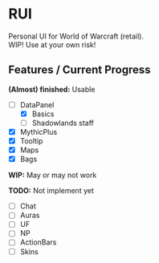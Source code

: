 # RUI
Personal UI for World of Warcraft (retail).  
WIP! Use at your own risk!  

## Features / Current Progress

**(Almost) finished:** Usable  
  
- [ ] DataPanel
  - [x] Basics
  - [ ] Shadowlands staff
- [x] MythicPlus
- [x] Tooltip
- [x] Maps
- [x] Bags

**WIP:** May or may not work  


**TODO:** Not implement yet  

- [ ] Chat
- [ ] Auras
- [ ] UF
- [ ] NP
- [ ] ActionBars
- [ ] Skins
